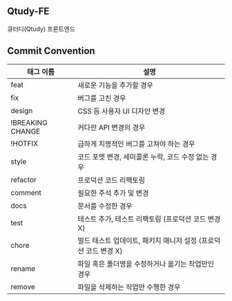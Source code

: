 ## Qtudy-FE

큐터디(Qtudy) 프론트엔드

## Commit Convention

| 태그 이름        | 설명                                                            |
| ---------------- | --------------------------------------------------------------- |
| feat             | 새로운 기능을 추가할 경우                                       |
| fix              | 버그를 고친 경우                                                |
| design           | CSS 등 사용자 UI 디자인 변경                                    |
| !BREAKING CHANGE | 커다란 API 변경의 경우                                          |
| !HOTFIX          | 급하게 치명적인 버그를 고쳐야 하는 경우                         |
| style            | 코드 포맷 변경, 세미콜론 누락, 코드 수정 없는 경우              |
| refactor         | 프로덕션 코드 리팩토링                                          |
| comment          | 필요한 주석 추가 및 변경                                        |
| docs             | 문서를 수정한 경우                                              |
| test             | 테스트 추가, 테스트 리팩토링 (프로덕션 코드 변경 X)             |
| chore            | 빌드 태스트 업데이트, 패키지 매니저 설정 (프로덕션 코드 변경 X) |
| rename           | 파일 혹은 폴더명을 수정하거나 옮기는 작업만인 경우              |
| remove           | 파일을 삭제하는 작업만 수행한 경우                              |
